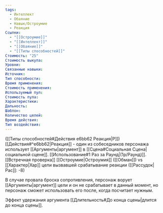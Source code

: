 ```yaml
---
tags:
  - Интеллект
  - Обаяние
  - Навык/Остроумие
  - Реакция
Ссылки:
  - "[[Остроумие]]"
  - "[[Интеллект]]"
  - "[[Обаяние]]"
  - "[[Типы способностей]]"
Стоимость: "25"
Стоимость выкупа:
Уровни:
Связанные навыки:
Источник:
Тип способности:
Время применения:
Стоимость применения:
Используемый пул:
Стоимость пула:
Характеристики:
Дальность:
Шаблон:
Количество целей:
Время действия:
Тип воздействия:
---
```

([[Типы способностей#Действия e6bb62 Реакция|Р]]) [[Действия#^e6bb62|Реакция]] - один из собеседников персонажа использует [[Аргументы|аргумент]] в [[Сцена#Социальная Сцена|социальной сцене]]. [[Использование#1 Раз за Раунд|(1р/Раунд)]]. [[Встречная проверка]] [[Остроумие|Остроумия]] ([[Обман]]) vs [[Характер|Хар]] цели вызвавшей срабатывание реакции ([[Рассудок|Рас]]: -8)

В случае провала броска сопротивления, персонаж ворует [[Аргументы|аргумент]] цели и он не срабатывает в данный момент, но персонаж сможет использовать его после, когда посчитает нужным. 

Эффект удержания аргумента [[Длительность#До конца сцены|длится до конца сцены]].